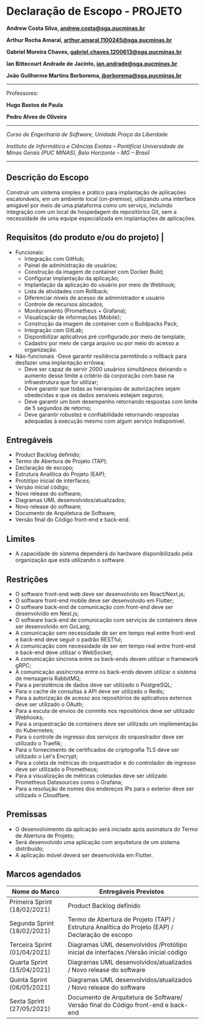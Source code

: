 # Declaração de Escopo - PROJETO

**Andrew Costa Silva, andrew.costa@sga.pucminas.br**

**Arthur Rocha Amaral, arthur.amaral.1100245@sga.pucminas.br**

**Gabriel Moreira Chaves, gabriel.chaves.1200613@sga.pucminas.br**

**Ian Bittecourt Andrade de Jacinto, ian.andrade@sga.pucminas.br**

**João Guilherme Martins Borborema, jborborema@sga.pucminas.br**

---

Professores:

**Hugo Bastos de Paula**

**Pedro Alves de Oliveira**


---

_Curso de Engenharia de Software, Unidade Praça da Liberdade_

_Instituto de Informática e Ciências Exatas – Pontifícia Universidade de Minas Gerais (PUC MINAS), Belo Horizonte – MG – Brasil_

---


## Descrição do Escopo

Construir um sistema simples e prático para implantação de aplicações escalonáveis, em um ambiente local (on-premise), utilizando uma interface amigável por meio de uma plataforma como um serviço, incluindo integração com um local de hospedagem de repositórios Git, sem a necessidade de uma equipe especializada em implantações de aplicações.


## Requisitos (do produto e/ou do projeto) |

- Funcionais:
   - Integração com GitHub;
   - Painel de administração de usuários;
   - Construção da imagem de container com Docker Build;
   - Configurar implantação da aplicação;
   - Implantação da aplicação do usuário por meio de Webhook;
   - Lista de atividades com Rollback;
   - Diferenciar níveis de acesso de administrador e usuário
   - Controle de recursos alocados;
   - Monitoramento (Prometheus + Grafana);
   - Visualização de informações (Mobile);
   - Construção da imagem de container com o Buildpacks Pack;
   - Integração com GitLab;
   - Disponibilizar aplicativos pré configurado por meio de template;
   - Cadastro por meio de carga arquivo ou por meio do acesso a organização.
- Não-funcionais
   -Deve garantir resiliência permitindo o rollback para desfazer uma implantação errônea;
   - Deve ser capaz de servir 2000 usuários simultâneos deixando o aumento desse limite a critério da corporação com base na infraestrutura que for utilizar;
   - Deve garantir que todas as hierarquias de autorizações sejam obedecidas e que os dados sensíveis estejam seguros;
   - Deve garantir um bom desempenho retornando respostas com limite de 5 segundos de retorno;
   - Deve garantir robustez e confiabilidade retornando respostas adequadas à execução mesmo com algum serviço indisponível.


## Entregáveis
- Product Backlog definido;
- Termo de Abertura de Projeto (TAP);
- Declaração de escopo;
- Estrutura Analítica do Projeto (EAP);
- Protótipo inicial de interfaces;
- Versão inicial código;
- Novo release do software;
- Diagramas UML desenvolvidos/atualizados;
- Novo release do software;
- Documento de Arquitetura de Software;
- Versão final do Código front-end e back-end.

## Limites
- A capacidade do sistema dependerá do hardware disponibilizado pela organização que está utilizando o software.

## Restrições
- O software front-end web deve ser desenvolvido em React/Next.js;
- O software front-end mobile deve ser desenvolvido em Flutter;
- O software back-end de comunicação com front-end deve ser desenvolvido em Nest.js;
- O software back-end de comunicação com serviços de containers deve ser desenvolvido em GoLang;
- A comunicação sem necessidade de ser em tempo real entre front-end e back-end deve seguir o padrão RESTful;
- A comunicação com necessidade de ser em tempo real entre front-end e back-end deve utilizar o WebSocket;
- A comunicação síncrona entre os back-ends devem utilizar o framework gRPC;
- A comunicação assíncrona entre os back-ends devem utilizar o sistema de mensageria RabbitMQ;
- Para a persistência de dados deve ser utilizado o PostgreSQL;
- Para o cache de consultas à API deve ser utilizado o Redis;
- Para a autorização de acesso aos repositórios de aplicativos externos deve ser utilizado o OAuth;
- Para a escuta de envios de commits nos repositórios deve ser utilizado Webhooks;
- Para a orquestração de containers deve ser utilizado um implementação do Kubernetes;
- Para o controle de ingresso dos serviços do orquestrador deve ser utilizado o Traefik;
- Para o fornecimento de certificados de criptografia TLS deve ser utilizado o Let's Encrypt;
- Para a coleta de métricas do orquestrador e do controlador de ingresso deve ser utilizado o Prometheus;
- Para a visualização de métricas coletadas deve ser utilizado Prometheus Datasources como o Grafana;
- Para a resolução de nomes dos endereços IPs para o exterior deve ser utilizado o Cloudflare.


## Premissas
- O desenvolvimento da aplicação será iniciado após assinatura do Termo de Abertura de Projeto;
- Será desenvolvido uma aplicação com arquitetura de um sistema distribuído;
- A aplicação móvel deverá ser desenvolvida em Flutter.


## Marcos agendados

| Nome do Marco | Entregáveis Previstos |
| --- | --- |
| Primeira Sprint (18/02/2021) | Product Backlog definido  |
| Segunda Sprint (18/02/2021) |  Termo de Abertura de Projeto (TAP) / Estrutura Analítica do Projeto (EAP) / Declaração de escopo |
| Terceira Sprint (01/04/2021) | Diagramas UML desenvolvidos /Protótipo inicial de interfaces /Versão inicial código |
| Quarta Sprint (15/04/2021) | Diagramas UML desenvolvidos/atualizados / Novo release do software |
| Quinta Sprint (06/05/2021) | Diagramas UML desenvolvidos/atualizados / Novo release do software |
| Sexta Sprint (27/05/2021) | Documento de Arquitetura de Software/ Versão final do Código front-end e back-end |



